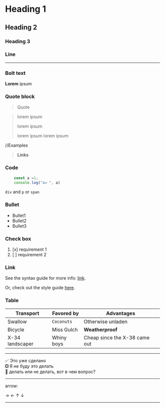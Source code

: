 # Heading 1
## Heading 2
### Heading 3

### Line

---

### Bolt text

**Lorem** ipsum 

### Quote block

>Quote

> lorem ipsum
> 
> lorem ipsum
> 
> lorem ipsum
> lorem ipsum

//Examples
> **Links**
> 
> 


### Code
```javascript
    const a =1;
    console.log("a= ", a)
```

`div` and `p` or `span`

### Bullet
*   Bullet1
*   Bullet2
*   Bullet3

### Check box
1. [x] requirement 1
2. [ ] requirement 2

### Link
See the syntax guide for more info: [link](md-styling.md).

Or, check out the style guide [here](md-styling.md).


### Table
| Transport         | Favored by   | Advantages                    |
|-------------------|--------------|-------------------------------|
| Swallow           | `Coconuts`   | Otherwise unladen             |
| Bicycle           | Miss Gulch   | **Weatherproof**              |
| X-34 landscaper   | Whiny boys   | Cheap since the X-38 came out |

---

:white_check_mark: Это уже сделано    
:negative_squared_cross_mark: Я не буду это делать    
:black_square_button: делать или не делать, вот в чем вопрос?

---

arrow:

→
←
↑
↓

---
